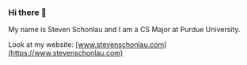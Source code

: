 ### Hi there 👋

My name is Steven Schonlau and I am a CS Major at Purdue University.

Look at my website: [www.stevenschonlau.com](https://www.stevenschonlau.com)

<!--
**StevenSchonlau/StevenSchonlau** is a ✨ _special_ ✨ repository because its `README.md` (this file) appears on your GitHub profile.

Here are some ideas to get you started:

- 🔭 I’m currently working on ...
- 🌱 I’m currently learning ...
- 👯 I’m looking to collaborate on ...
- 🤔 I’m looking for help with ...
- 💬 Ask me about ...
- 📫 How to reach me: ...
- 😄 Pronouns: ...
- ⚡ Fun fact: ...
-->
